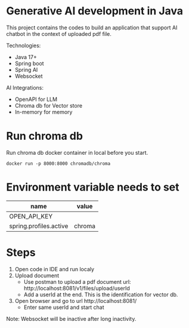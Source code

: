 # Generative AI development in Java
This project contains the codes to build an application that support AI chatbot in the context of uploaded pdf file.

Technologies:
- Java 17+
- Spring boot
- Spring AI
- Websocket

AI Integrations:
- OpenAPI for LLM
- Chroma db for Vector store
- In-memory for memory

# Run chroma db

Run chroma db docker container in local before you start.

    docker run -p 8000:8000 chromadb/chroma

# Environment variable needs to set

| name                   | value                 | 
|------------------------|-----------------------|
| OPEN_API_KEY           |                       | 
| spring.profiles.active | chroma                | 

# Steps

1. Open code in IDE and run localy
2. Upload document
    - Use postman to upload a pdf document
      url: http://localhost:8081/v1/files/upload/userId
    - Add a userId at the end. This is the identification for vector db.
3. Open browser and go to url http://localhost:8081/
    - Enter same userId and start chat

Note: Websocket will be inactive after long inactivity.
